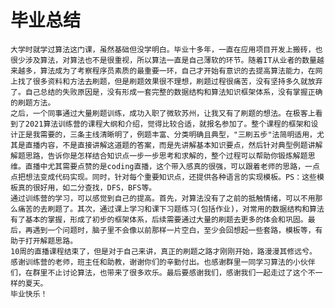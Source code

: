 # 毕业总结
    大学时就学过算法这门课，虽然基础但没学明白。毕业十多年，一直在应用项目开发上搬砖，也很少涉及算法，对算法也不是很重视，所以算法一直是自己薄软的环节。随着IT从业者的数量越来越多，算法成为了考察程序员素质的最重要一环，自己才开始有意识的去提高算法能力，在网上找了很多资料和方法去刷题，但是刷题效果很不理想，刷题过程很痛苦，没有坚持多久就放弃了。自己总结的失败原因是，没有形成一套完整的数据结构和算法知识框架体系，没有掌握正确的刷题方法。
    之后，一个同事通过大量刷题训练，成功入职了微软苏州，让我又有了刷题的想法。在极客上看到了2021算法训练营的课程大纲和介绍，觉得比较合适，就报名参加了。整个课程的框架和设计正是我需要的，三条主线清晰明了，例题丰富、分类明确且典型，"三刷五步"法简明适用，尤其是直播内容，不是直接讲解这道题的答案，而是先讲解基本知识要点，然后针对典型例题讲解解题思路，告诉你是怎样结合知识点一步一步思考和求解的，整个过程可以帮助你锻炼解题思维。直播中尤其需要点赞的是coding直播，这个带入感真的很强，可以跟着老师的思路，一点点把想法变成代码实现。同时，针对每个重要知识点，还提供各种语言的实现模板。PS：这些模板真的很好用，如二分查找，DFS，BFS等。
    通过训练营的学习，可以感觉到自己的提高。首先，对算法没有了之前的抵触情绪，可以不用那么痛苦的去刷题了。其次，通过课上学习和课下习题练习(包括作业)，对常用的数据结构和算法有了基本的掌握，形成了初步的框架体系，后续需要通过大量的刷题去更多的体会和巩固。最后，再遇到一个问题时，脑子里不会像以前那样一片空白，至少会回想起一些套路，模板等，有助于打开解题思路。
    10周的直播课程结束了，但是对于自己来讲，真正的刷题之路才刚刚开始，路漫漫其修远兮。
    感谢训练营的老师，班主任和助教，谢谢你们的辛勤付出。也感谢群里一同学习算法的小伙伴们，在群里不止讨论算法，也带来了很多欢乐。最后要感谢我们，感谢我们一起走过了这个不一样的夏天。
    毕业快乐！